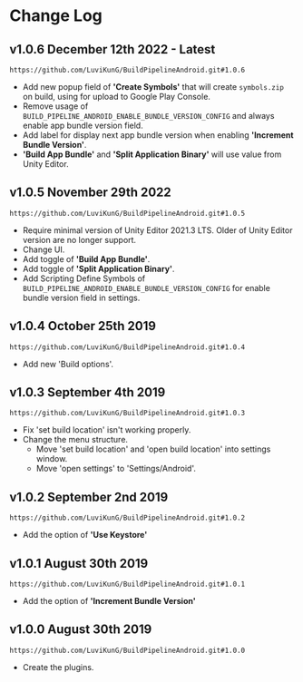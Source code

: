 # Change Log

## v1.0.6 December 12th 2022 - Latest

`https://github.com/LuviKunG/BuildPipelineAndroid.git#1.0.6`

- Add new popup field of **'Create Symbols'** that will create `symbols.zip` on build, using for upload to Google Play Console.
- Remove usage of `BUILD_PIPELINE_ANDROID_ENABLE_BUNDLE_VERSION_CONFIG` and always enable app bundle version field.
- Add label for display next app bundle version when enabling **'Increment Bundle Version'**.
- **'Build App Bundle'** and **'Split Application Binary'** will use value from Unity Editor.

## v1.0.5 November 29th 2022

`https://github.com/LuviKunG/BuildPipelineAndroid.git#1.0.5`

- Require minimal version of Unity Editor 2021.3 LTS. Older of Unity Editor version are no longer support.
- Change UI.
- Add toggle of **'Build App Bundle'**.
- Add toggle of **'Split Application Binary'**.
- Add Scripting Define Symbols of `BUILD_PIPELINE_ANDROID_ENABLE_BUNDLE_VERSION_CONFIG` for enable bundle version field in settings.

## v1.0.4 October 25th 2019

`https://github.com/LuviKunG/BuildPipelineAndroid.git#1.0.4`

- Add new 'Build options'.

## v1.0.3 September 4th 2019

`https://github.com/LuviKunG/BuildPipelineAndroid.git#1.0.3`

- Fix 'set build location' isn't working properly.
- Change the menu structure.
    - Move 'set build location' and 'open build location' into settings window.
    - Move 'open settings' to 'Settings/Android'.

## v1.0.2 September 2nd 2019

`https://github.com/LuviKunG/BuildPipelineAndroid.git#1.0.2`

- Add the option of **'Use Keystore'**

## v1.0.1 August 30th 2019

`https://github.com/LuviKunG/BuildPipelineAndroid.git#1.0.1`

- Add the option of **'Increment Bundle Version'**

## v1.0.0 August 30th 2019

`https://github.com/LuviKunG/BuildPipelineAndroid.git#1.0.0`

- Create the plugins.